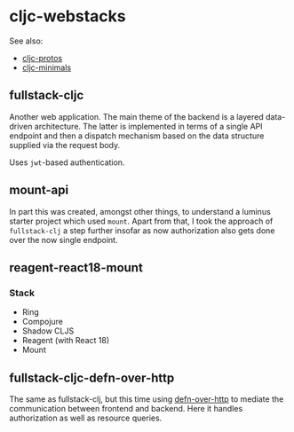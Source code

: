 # cljc-webstacks

See also:

- [cljc-protos](https://github.com/eighttrigrams/cljc-protos)
- [cljc-minimals](https://github.com/eighttrigrams/cljc-minimals)

## fullstack-cljc

Another web application. The main theme of the backend is a layered data-driven architecture. The latter is implemented in terms of a single API endpoint and then a dispatch mechanism based on the data structure supplied via the request body. 

Uses `jwt`-based authentication.

## mount-api

In part this was created, amongst other things, to understand a luminus starter project which used `mount`. 
Apart from that, I took the approach of `fullstack-clj` a step further insofar as
now authorization also gets done over the now single endpoint.

## reagent-react18-mount

### Stack

- Ring
- Compojure
- Shadow CLJS
- Reagent (with React 18)
- Mount

## fullstack-cljc-defn-over-http

The same as fullstack-clj, but this time using [defn-over-http](https://github.com/eighttrigrams/defn-over-http)
to mediate the communication between frontend and backend. Here it handles authorization as well as resource queries.
